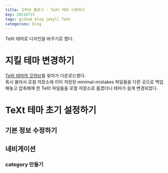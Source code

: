 ```yaml
---
title: 깃허브 블로그 - TeXt 테마 사용하기
key: 20210723
tags: github blog jekyll TeXt
categories: blog
---
```

  

TeXt 테마로 디자인을 바꾸기로 했다. 

# 지킬 테마 변경하기

[TeXt 테마의 깃허브](https://github.com/kitian616/jekyll-TeXt-theme)를 찾아가 다운로드했다.  
혹시 몰라서 로컬 저장소에 이미 저장된 minimal-mistakes 파일들을 다른 곳으로 백업해놓고 압축해제 한 TeXt 파일들을 로컬 저장소로 옮겼더니 테마가 쉽게 변경되었다.  

# TeXt 테마 초기 설정하기

## 기본 정보 수정하기

## 네비게이션

### category 만들기

## 